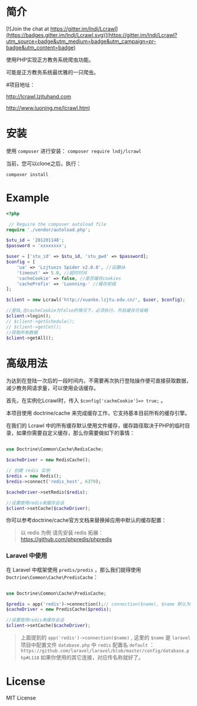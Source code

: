 # 简介

[![Join the chat at https://gitter.im/lndj/Lcrawl](https://badges.gitter.im/lndj/Lcrawl.svg)](https://gitter.im/lndj/Lcrawl?utm_source=badge&utm_medium=badge&utm_campaign=pr-badge&utm_content=badge)

使用PHP实现正方教务系统爬虫功能。

可能是正方教务系统最优雅的一只爬虫。

#项目地址：

http://lcrawl.lzjtuhand.com

http://www.luoning.me/lcrawl.html

# 安装

使用 `composer` 进行安装：
`composer require lndj/lcrawl`

当前，您可以clone之后，执行：
```shell
composer install
```
# Example

```php
<?php

 // Require the composer autoload file
require './vendor/autoload.php';

$stu_id = '201201148';
$password = 'xxxxxxxx';

$user = ['stu_id' => $stu_id, 'stu_pwd' => $password];
$config = [
    'ua' => 'Lzjtuxzs Spider v2.0.0', //设置UA
    'timeout' => 5.0, //超时时间
    'cacheCookie' => false, //是否缓存cookies
    'cachePrefix' => 'Luonning-' //缓存前缀
];

$client = new Lcrawl('http://xuanke.lzjtu.edu.cn/', $user, $config);

//登陆,在cacheCookie为false的情况下，必须执行，开启缓存可省略
$client->login();
// $client->getSchedule();
// $client->getCet();
//获取所有数据
$client->getAll();
``` 
# 高级用法

为达到在登陆一次后的一段时间内，不需要再次执行登陆操作便可直接获取数据，减少教务网请求量，可以使用会话缓存。

首先，在实例化Lcrawl时，传入 `$config['cacheCookie']=> true;` 。

本项目使用 doctrine/cache 来完成缓存工作，它支持基本目前所有的缓存引擎。

在我们的 Lcrawl 中的所有缓存默认使用文件缓存，缓存路径取决于PHP的临时目录，如果你需要自定义缓存，那么你需要做如下的事情：

```php

use Doctrine\Common\Cache\RedisCache;

$cacheDriver = new RedisCache();

// 创建 redis 实例
$redis = new Redis();
$redis->connect('redis_host', 6379);

$cacheDriver->setRedis($redis);

//设置使用redis来缓存会话
$client->setCache($cacheDriver);

```
你可以参考doctrine/cache官方文档来替换掉应用中默认的缓存配置：
> 以 redis 为例
> 请先安装 redis 拓展：https://github.com/phpredis/phpredis

### Laravel 中使用

在 Laravel 中框架使用 `predis/predis` ，那么我们就得使用 `Doctrine\Common\Cache\PredisCache`：

```php

use Doctrine\Common\Cache\PredisCache;

$predis = app('redis')->connection();// connection($name), $name 默认为 `default`
$cacheDriver = new PredisCache($predis);

//设置使用redis来缓存会话
$client->setCache($cacheDriver);
```
> 上面提到的 `app('redis')->connection($name)` , 这里的 `$name` 是 `laravel`项目中配置文件 `database.php` 中 `redis` 配置名 `default` ：`https://github.com/laravel/laravel/blob/master/config/database.php#L118`
如果你使用的其它连接，对应传名称就好了。

# License

MIT License
